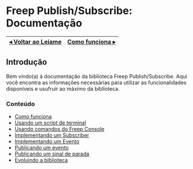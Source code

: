 # Freep Publish/Subscribe: Documentação

[◂ Voltar ao Leiame](leiame.md) | [Como funciona ▸](01-como-funciona.md)
-- | --

## Introdução

Bem vindo(a) à documentação da biblioteca Freep Publish/Subscribe. Aqui você encontra as informações
necessárias para utilizar as funcionalidades disponíveis e usufruir ao máximo da biblioteca.

### Conteúdo

- [Como funciona](01-como-funciona.md)
- [Usando um script de terminal](02-usando-script-de-terminal.md)
- [Usando comandos do Freep Console](03-usando-comandos-freep-console.md)
- [Implementando um Subscriber](04-implementando-um-subscriber.md)
- [Implementando um Evento](05-implementando-um-evento.md)
- [Publicando um evento](06-publicando-um-evento.md)
- [Publicando um sinal de parada](07-publicando-um-sinal-de-parada.md)
- [Evoluindo a biblioteca](08-evoluindo-a-biblioteca.md)
